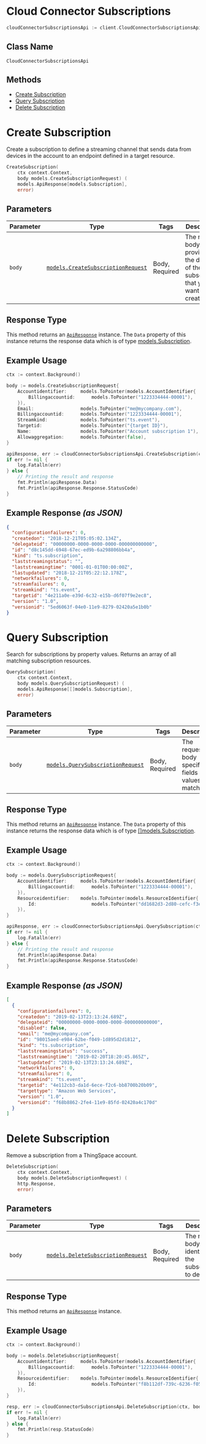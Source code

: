 # Cloud Connector Subscriptions

```go
cloudConnectorSubscriptionsApi := client.CloudConnectorSubscriptionsApi()
```

## Class Name

`CloudConnectorSubscriptionsApi`

## Methods

* [Create Subscription](../../doc/controllers/cloud-connector-subscriptions.md#create-subscription)
* [Query Subscription](../../doc/controllers/cloud-connector-subscriptions.md#query-subscription)
* [Delete Subscription](../../doc/controllers/cloud-connector-subscriptions.md#delete-subscription)


# Create Subscription

Create a subscription to define a streaming channel that sends data from devices in the account to an endpoint defined in a target resource.

```go
CreateSubscription(
    ctx context.Context,
    body models.CreateSubscriptionRequest) (
    models.ApiResponse[models.Subscription],
    error)
```

## Parameters

| Parameter | Type | Tags | Description |
|  --- | --- | --- | --- |
| `body` | [`models.CreateSubscriptionRequest`](../../doc/models/create-subscription-request.md) | Body, Required | The request body provides the details of the subscription that you want to create. |

## Response Type

This method returns an [`ApiResponse`](../../doc/api-response.md) instance. The `Data` property of this instance returns the response data which is of type [models.Subscription](../../doc/models/subscription.md).

## Example Usage

```go
ctx := context.Background()

body := models.CreateSubscriptionRequest{
    Accountidentifier:     models.ToPointer(models.AccountIdentifier{
        Billingaccountid:      models.ToPointer("1223334444-00001"),
    }),
    Email:                 models.ToPointer("me@mycompany.com"),
    Billingaccountid:      models.ToPointer("1223334444-00001"),
    Streamkind:            models.ToPointer("ts.event"),
    Targetid:              models.ToPointer("{target ID}"),
    Name:                  models.ToPointer("Account subscription 1"),
    Allowaggregation:      models.ToPointer(false),
}

apiResponse, err := cloudConnectorSubscriptionsApi.CreateSubscription(ctx, body)
if err != nil {
    log.Fatalln(err)
} else {
    // Printing the result and response
    fmt.Println(apiResponse.Data)
    fmt.Println(apiResponse.Response.StatusCode)
}
```

## Example Response *(as JSON)*

```json
{
  "configurationfailures": 0,
  "createdon": "2018-12-21T05:05:02.134Z",
  "delegateid": "00000000-0000-0000-0000-000000000000",
  "id": "d8c145dd-6948-67ec-ed9b-6a298806bb4a",
  "kind": "ts.subscription",
  "laststreamingstatus": "",
  "laststreamingtime": "0001-01-01T00:00:00Z",
  "lastupdated": "2018-12-21T05:22:12.178Z",
  "networkfailures": 0,
  "streamfailures": 0,
  "streamkind": "ts.event",
  "targetid": "4e211a0e-e39d-6c32-e15b-d6f07f9e2ec8",
  "version": "1.0",
  "versionid": "5ed6063f-04e0-11e9-8279-02420a5e1b0b"
}
```


# Query Subscription

Search for subscriptions by property values. Returns an array of all matching subscription resources.

```go
QuerySubscription(
    ctx context.Context,
    body models.QuerySubscriptionRequest) (
    models.ApiResponse[[]models.Subscription],
    error)
```

## Parameters

| Parameter | Type | Tags | Description |
|  --- | --- | --- | --- |
| `body` | [`models.QuerySubscriptionRequest`](../../doc/models/query-subscription-request.md) | Body, Required | The request body specifies fields and values to match. |

## Response Type

This method returns an [`ApiResponse`](../../doc/api-response.md) instance. The `Data` property of this instance returns the response data which is of type [[]models.Subscription](../../doc/models/subscription.md).

## Example Usage

```go
ctx := context.Background()

body := models.QuerySubscriptionRequest{
    Accountidentifier:     models.ToPointer(models.AccountIdentifier{
        Billingaccountid:      models.ToPointer("1223334444-00001"),
    }),
    Resourceidentifier:    models.ToPointer(models.ResourceIdentifier{
        Id:                    models.ToPointer("dd1682d3-2d80-cefc-f3ee-25154800beff"),
    }),
}

apiResponse, err := cloudConnectorSubscriptionsApi.QuerySubscription(ctx, body)
if err != nil {
    log.Fatalln(err)
} else {
    // Printing the result and response
    fmt.Println(apiResponse.Data)
    fmt.Println(apiResponse.Response.StatusCode)
}
```

## Example Response *(as JSON)*

```json
[
  {
    "configurationfailures": 0,
    "createdon": "2019-02-13T23:13:24.689Z",
    "delegateid": "00000000-0000-0000-0000-000000000000",
    "disabled": false,
    "email": "me@mycompany.com",
    "id": "98015aed-e984-62be-f049-1d895d2d1812",
    "kind": "ts.subscription",
    "laststreamingstatus": "success",
    "laststreamingtime": "2019-02-20T18:20:45.865Z",
    "lastupdated": "2019-02-13T23:13:24.689Z",
    "networkfailures": 0,
    "streamfailures": 0,
    "streamkind": "ts.event",
    "targetid": "4e112cb3-da1d-6ece-f2c6-bb8700b20b09",
    "targettype": "Amazon Web Services",
    "version": "1.0",
    "versionid": "f68b8862-2fe4-11e9-85fd-02420a4c170d"
  }
]
```


# Delete Subscription

Remove a subscription from a ThingSpace account.

```go
DeleteSubscription(
    ctx context.Context,
    body models.DeleteSubscriptionRequest) (
    http.Response,
    error)
```

## Parameters

| Parameter | Type | Tags | Description |
|  --- | --- | --- | --- |
| `body` | [`models.DeleteSubscriptionRequest`](../../doc/models/delete-subscription-request.md) | Body, Required | The request body identifies the subscription to delete. |

## Response Type

This method returns an [`ApiResponse`](../../doc/api-response.md) instance.

## Example Usage

```go
ctx := context.Background()

body := models.DeleteSubscriptionRequest{
    Accountidentifier:     models.ToPointer(models.AccountIdentifier{
        Billingaccountid:      models.ToPointer("1223334444-00001"),
    }),
    Resourceidentifier:    models.ToPointer(models.ResourceIdentifier{
        Id:                    models.ToPointer("f8b112df-739c-6236-f059-106c67bafd99"),
    }),
}

resp, err := cloudConnectorSubscriptionsApi.DeleteSubscription(ctx, body)
if err != nil {
    log.Fatalln(err)
} else {
    fmt.Println(resp.StatusCode)
}
```

